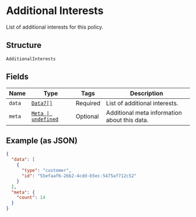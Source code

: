 
# Additional Interests

List of additional interests for this policy.

## Structure

`AdditionalInterests`

## Fields

| Name | Type | Tags | Description |
|  --- | --- | --- | --- |
| `data` | [`Data7[]`](../../doc/models/data-7.md) | Required | List of additional interests. |
| `meta` | [`Meta \| undefined`](../../doc/models/meta.md) | Optional | Additional meta information about this data. |

## Example (as JSON)

```json
{
  "data": [
    {
      "type": "customer",
      "id": "55efaaf6-2bb2-4cdd-b5ec-5475af712c52"
    }
  ],
  "meta": {
    "count": 14
  }
}
```

